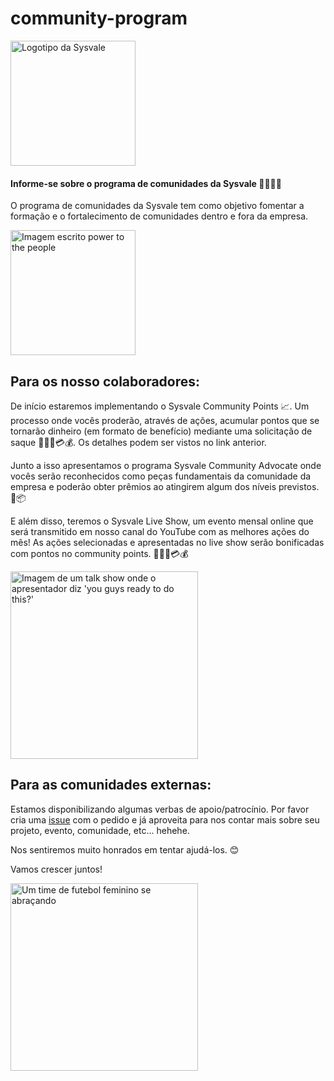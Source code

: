 # community-program

<img alt="Logotipo da Sysvale" src="https://sysvale.com/images/dark-logo.png" width="200" />

#### Informe-se sobre o programa de comunidades da Sysvale 🥳🤩🎉🎊

O programa de comunidades da Sysvale tem como objetivo fomentar a formação e o fortalecimento de comunidades dentro e fora da empresa.


<img alt="Imagem escrito power to the people" src="https://media.giphy.com/media/U1671wbONj0eklmoSo/giphy.gif" width="200" />


## Para os nosso colaboradores:

De início estaremos implementando o Sysvale Community Points 📈. Um processo onde vocês proderão, através de ações, acumular pontos que se tornarão dinheiro (em formato de benefício) mediante uma solicitação de saque 💸💵🤑💳💰. Os detalhes podem ser vistos no link anterior.

Junto a isso apresentamos o programa Sysvale Community Advocate onde vocês serão reconhecidos como peças fundamentais da comunidade da empresa e poderão obter prêmios ao atingirem algum dos níveis previstos. 🎁📦

E além disso, teremos o Sysvale Live Show, um evento mensal online que será transmitido em nosso canal do YouTube com as melhores ações do mês! As ações selecionadas e apresentadas no live show serão bonificadas com pontos no community points. 💸💵🤑💳💰

<img alt="Imagem de um talk show onde o apresentador diz 'you guys ready to do this?'" src="https://media.giphy.com/media/kZnDSGaykiu6cPDhHU/giphy.gif" width="300" />

## Para as comunidades externas:

Estamos disponibilizando algumas verbas de apoio/patrocínio. Por favor cria uma [issue](https://github.com/Sysvale/community-program/issues) com o pedido e já aproveita para nos contar mais sobre seu projeto, evento, comunidade, etc... hehehe.

Nos sentiremos muito honrados em tentar ajudá-los. 😊

Vamos crescer juntos!

<img alt="Um time de futebol feminino se abraçando" src="https://media.giphy.com/media/3o85xEeTXIfHrc5Tji/giphy.gif" width="300" />

